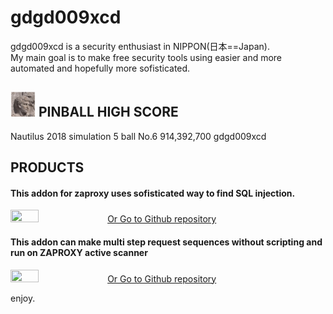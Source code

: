 # gdgd009xcd
gdgd009xcd is a security enthusiast in NIPPON(日本==Japan). <BR>My main goal is  to make free security tools using easier and more automated and hopefully more sofisticated.


## <IMG SRC="assets/images/handsome2.png" width="40" height="40">  PINBALL HIGH SCORE 
Nautilus 2018 simulation 5 ball
No.6 914,392,700 gdgd009xcd<BR>


## PRODUCTS
#### This addon for zaproxy uses sofisticated way to find SQL injection.
<A class="setfont_archtect center_inlineblock" HREF="https://gdgd009xcd.github.io/CustomActiveScanForZAP"><IMG SRC="https://repository-images.githubusercontent.com/292251329/2604c624-d079-4b12-a7ac-75105a4e9a69" width="30%" height="30%"></A>
<A class="setfont_archtect center_inlineblock" HREF="https://github.com/gdgd009xcd/CustomActiveScanForZAP"> Or Go to Github repository</A>

#### This addon can make multi step request sequences without scripting and run on ZAPROXY active scanner
<A class="setfont_archtect center_inlineblock"   HREF="https://gdgd009xcd.github.io/AutoMacroBuilderForZAP/"><IMG SRC="https://repository-images.githubusercontent.com/276077630/3e040703-9dfb-47cf-a48c-ca8c8e0c93c1" width="30%" height="30%"></A>
<A class="setfont_archtect center_inlineblock" HREF="https://github.com/gdgd009xcd/AutoMacroBuilderForZAP"> Or Go to Github repository</A>

enjoy.

